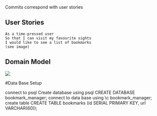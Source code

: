 Commits correspond with user stories

## User Stories

```
As a time-pressed user
So that I can visit my favourite sights
I would like to see a list of bookmarks
(see image)
```

## Domain Model
 <img style="display: block; alt='Domain Model'" src="./image/domain_model.jpg"/>


#Data Base Setup

connect to psql 
Create database using psql CREATE DATABASE bookmark_manager;
connect to data base using \c bookmark_manager;
create table CREATE TABLE bookmarks (id SERIAL PRIMARY KEY, url VARCHAR(60));

